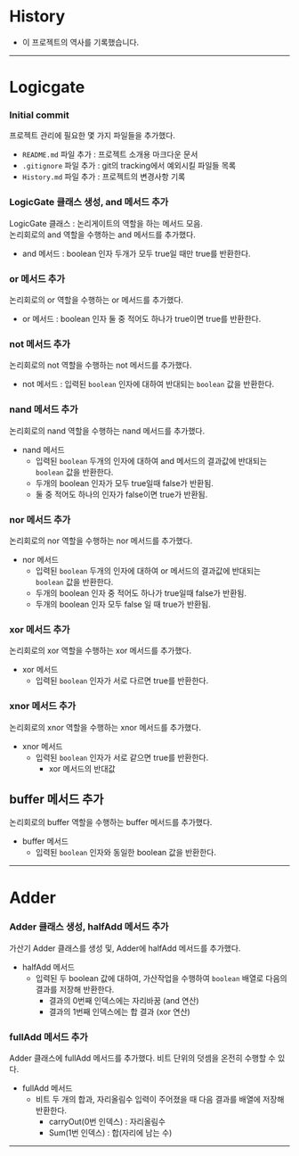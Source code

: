 
# History

- 이 프로젝트의 역사를 기록했습니다.

---

# Logicgate

### Initial commit

프로젝트 관리에 필요한 몇 가지 파일들을 추가했다.

- `README.md` 파일 추가 : 프로젝트 소개용 마크다운 문서
- `.gitignore` 파일 추가 : git의 tracking에서 예외시킬 파일들 목록
- `History.md` 파일 추가 : 프로젝트의 변경사항 기록

### LogicGate 클래스 생성, and 메서드 추가

LogicGate 클래스 : 논리게이트의 역할을 하는 메서드 모음.  
논리회로의 and 역할을 수행하는 and 메서드를 추가했다.

- and 메서드 : boolean 인자 두개가 모두 true일 때만 true를 반환한다.

### or 메서드 추가  

논리회로의 or 역할을 수행하는 or 메서드를 추가했다.  

- or 메서드 : boolean 인자 둘 중 적어도 하나가 true이면 true를 반환한다.

### not 메서드 추가

논리회로의 not 역할을 수행하는 not 메서드를 추가했다.

- not 메서드 : 입력된 `boolean` 인자에 대하여 반대되는 `boolean` 값을 반환한다.

### nand 메서드 추가

논리회로의 nand 역할을 수행하는 nand 메서드를 추가했다.  

- nand 메서드
    - 입력된 `boolean` 두개의 인자에 대하여 and 메서드의 결과값에 반대되는 `boolean` 값을 반환한다.
    - 두개의 boolean 인자가 모두 true일때 false가 반환됨.
    - 둘 중 적어도 하나의 인자가 false이면 true가 반환됨.

### nor 메서드 추가  

논리회로의 nor 역할을 수행하는 nor 메서드를 추가했다.  

- nor 메서드
  - 입력된 `boolean` 두개의 인자에 대하여 or 메서드의 결과값에 반대되는 `boolean` 값을 반환한다.
  - 두개의 boolean 인자 중 적어도 하나가 true일때 false가 반환됨.
  - 두개의 boolean 인자 모두 false 일 때 true가 반환됨.

### xor 메서드 추가

논리회로의 xor 역할을 수행하는 xor 메서드를 추가했다.  

- xor 메서드
  - 입력된 `boolean` 인자가 서로 다르면 true를 반환한다.

### xnor 메서드 추가

논리회로의 xnor 역할을 수행하는 xnor 메서드를 추가했다.

- xnor 메서드
  - 입력된 `boolean` 인자가 서로 같으면 true를 반환한다.
    - xor 메서드의 반대값

## buffer 메서드 추가  

논리회로의 buffer 역할을 수행하는 buffer 메서드를 추가했다.  

- buffer 메서드
  - 입력된 `boolean` 인자와 동일한 boolean 값을 반환한다.

---

# Adder

### Adder 클래스 생성, halfAdd 메서드 추가

가산기 Adder 클래스를 생성 및, Adder에 halfAdd 메서드를 추가했다.

- halfAdd 메서드
  - 입력된 두 boolean 값에 대하여, 가산작업을 수행하여 `boolean` 배열로 다음의 결과를 저장해 반환한다.
    - 결과의 0번째 인덱스에는 자리바꿈 (and 연산)
    - 결과의 1번째 인덱스에는 합 결과 (xor 연산)

### fullAdd 메서드 추가

Adder 클래스에 fullAdd 메서드를 추가했다.
비트 단위의 덧셈을 온전히 수행할 수 있다.

- fullAdd 메서드
  - 비트 두 개의 합과, 자리올림수 입력이 주어졌을 때 다음 결과를 배열에 저장해 반환한다.
    - carryOut(0번 인덱스) : 자리올림수
    - Sum(1번 인덱스) : 합(자리에 남는 수)

---